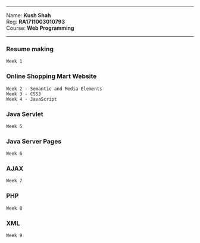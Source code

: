 <hr>
Name: <b>Kush Shah</b><br>
Reg: <b>RA1711003010793</b><br>
Course: <b>Web Programming</b>
<hr>


### Resume making
```
Week 1
```
### Online Shopping Mart Website
```
Week 2 - Semantic and Media Elements
Week 3 - CSS3
Week 4 - JavaScript
```
### Java Servlet
```
Week 5
```
### Java Server Pages
```
Week 6
```
### AJAX
```
Week 7
```
### PHP 
```
Week 8
```
### XML
```
Week 9
```
